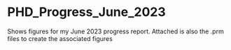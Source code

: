 # PHD_Progress_June_2023
Shows figures for my June 2023 progress report. Attached is also the .prm files to create the associated figures
